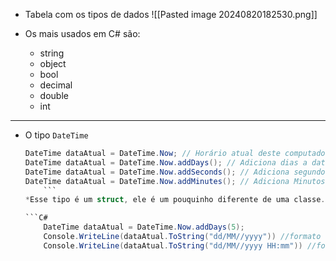 - Tabela com os tipos de dados
	![[Pasted image 20240820182530.png]]

- Os mais usados em C# são:
	- string
	- object
	- bool
	- decimal
	- double
	- int
	
---
- O tipo `DateTime`
	```C#
	DateTime dataAtual = DateTime.Now; // Horário atual deste computador
	DateTime dataAtual = DateTime.Now.addDays(); // Adiciona dias a data atual
	DateTime dataAtual = DateTime.Now.addSeconds(); // Adiciona segundos 
	DateTime dataAtual = DateTime.Now.addMinutes(); // Adiciona Minutos 
		```
	*Esse tipo é um struct, ele é um pouquinho diferente de uma classe.* 
	
	```C#
	 	DateTime dataAtual = DateTime.Now.addDays(5);
	 	Console.WriteLine(dataAtual.ToString("dd/MM//yyyy")) //formato dia/mês/ano sem horário
	 	Console.WriteLine(dataAtual.ToString("dd/MM//yyyy HH:mm")) //formato dia/mês/ano Hora e Minuto (Sem milisecundos)
	```


